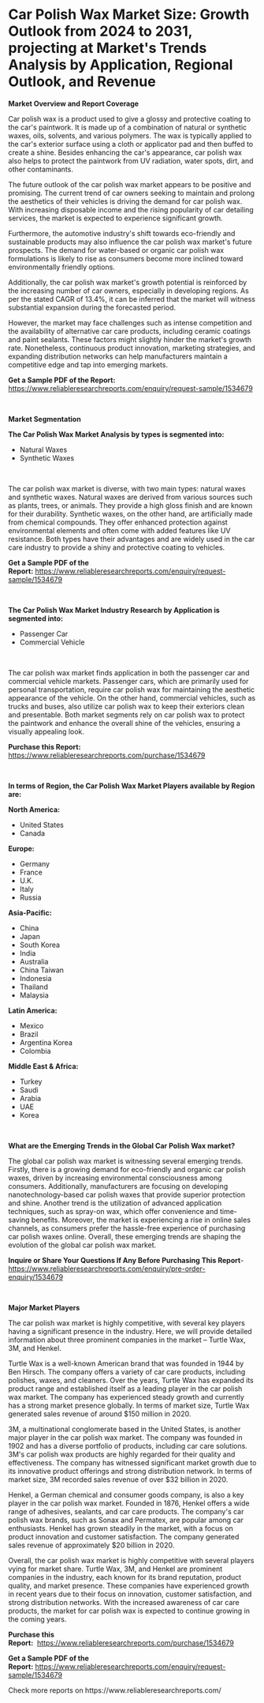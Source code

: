 <p><h1>Car Polish Wax Market Size: Growth Outlook from 2024 to 2031, projecting at Market's Trends Analysis by Application, Regional Outlook, and Revenue</h1></p><p><strong>Market Overview and Report Coverage</strong></p>
<p><p>Car polish wax is a product used to give a glossy and protective coating to the car's paintwork. It is made up of a combination of natural or synthetic waxes, oils, solvents, and various polymers. The wax is typically applied to the car's exterior surface using a cloth or applicator pad and then buffed to create a shine. Besides enhancing the car's appearance, car polish wax also helps to protect the paintwork from UV radiation, water spots, dirt, and other contaminants.</p><p>The future outlook of the car polish wax market appears to be positive and promising. The current trend of car owners seeking to maintain and prolong the aesthetics of their vehicles is driving the demand for car polish wax. With increasing disposable income and the rising popularity of car detailing services, the market is expected to experience significant growth.</p><p>Furthermore, the automotive industry's shift towards eco-friendly and sustainable products may also influence the car polish wax market's future prospects. The demand for water-based or organic car polish wax formulations is likely to rise as consumers become more inclined toward environmentally friendly options.</p><p>Additionally, the car polish wax market's growth potential is reinforced by the increasing number of car owners, especially in developing regions. As per the stated CAGR of 13.4%, it can be inferred that the market will witness substantial expansion during the forecasted period.</p><p>However, the market may face challenges such as intense competition and the availability of alternative car care products, including ceramic coatings and paint sealants. These factors might slightly hinder the market's growth rate. Nonetheless, continuous product innovation, marketing strategies, and expanding distribution networks can help manufacturers maintain a competitive edge and tap into emerging markets.</p></p>
<p><strong>Get a Sample PDF of the Report:</strong> <a href="https://www.reliableresearchreports.com/enquiry/request-sample/1534679">https://www.reliableresearchreports.com/enquiry/request-sample/1534679</a></p>
<p>&nbsp;</p>
<p><strong>Market Segmentation</strong></p>
<p><strong>The Car Polish Wax Market Analysis by types is segmented into:</strong></p>
<p><ul><li>Natural Waxes</li><li>Synthetic Waxes</li></ul></p>
<p>&nbsp;</p>
<p><p>The car polish wax market is diverse, with two main types: natural waxes and synthetic waxes. Natural waxes are derived from various sources such as plants, trees, or animals. They provide a high gloss finish and are known for their durability. Synthetic waxes, on the other hand, are artificially made from chemical compounds. They offer enhanced protection against environmental elements and often come with added features like UV resistance. Both types have their advantages and are widely used in the car care industry to provide a shiny and protective coating to vehicles.</p></p>
<p><strong>Get a Sample PDF of the Report:</strong>&nbsp;<a href="https://www.reliableresearchreports.com/enquiry/request-sample/1534679">https://www.reliableresearchreports.com/enquiry/request-sample/1534679</a></p>
<p>&nbsp;</p>
<p><strong>The Car Polish Wax Market Industry Research by Application is segmented into:</strong></p>
<p><ul><li>Passenger Car</li><li>Commercial Vehicle</li></ul></p>
<p>&nbsp;</p>
<p><p>The car polish wax market finds application in both the passenger car and commercial vehicle markets. Passenger cars, which are primarily used for personal transportation, require car polish wax for maintaining the aesthetic appearance of the vehicle. On the other hand, commercial vehicles, such as trucks and buses, also utilize car polish wax to keep their exteriors clean and presentable. Both market segments rely on car polish wax to protect the paintwork and enhance the overall shine of the vehicles, ensuring a visually appealing look.</p></p>
<p><strong>Purchase this Report:</strong>&nbsp; <a href="https://www.reliableresearchreports.com/purchase/1534679">https://www.reliableresearchreports.com/purchase/1534679</a></p>
<p>&nbsp;</p>
<p><strong>In terms of Region, the Car Polish Wax Market Players available by Region are:</strong></p>
<p>
    <p> <strong> North America: </strong>
        <ul>
            <li>United States</li>
            <li>Canada</li>
        </ul>
        </p> 
    <p> <strong> Europe: </strong>
        <ul>
            <li>Germany</li>
            <li>France</li>
            <li>U.K.</li>
            <li>Italy</li>
            <li>Russia</li>
        </ul>
        </p> 
    <p> <strong> Asia-Pacific: </strong>
        <ul>
            <li>China</li>
            <li>Japan</li>
            <li>South Korea</li>
            <li>India</li>
            <li>Australia</li>
            <li>China Taiwan</li>
            <li>Indonesia</li>
            <li>Thailand</li>
            <li>Malaysia</li>
        </ul>
        </p> 
    <p> <strong> Latin America: </strong>
        <ul>
            <li>Mexico</li>
            <li>Brazil</li>
            <li>Argentina Korea</li>
            <li>Colombia</li>
        </ul>
        </p> 
    <p> <strong> Middle East & Africa: </strong>
        <ul>
            <li>Turkey</li>
            <li>Saudi</li>
            <li>Arabia</li>
            <li>UAE</li>
            <li>Korea</li>
        </ul>
    </p>
    </p>
<p>&nbsp;</p>
<p><strong>What are the Emerging Trends in the Global Car Polish Wax market?</strong></p>
<p><p>The global car polish wax market is witnessing several emerging trends. Firstly, there is a growing demand for eco-friendly and organic car polish waxes, driven by increasing environmental consciousness among consumers. Additionally, manufacturers are focusing on developing nanotechnology-based car polish waxes that provide superior protection and shine. Another trend is the utilization of advanced application techniques, such as spray-on wax, which offer convenience and time-saving benefits. Moreover, the market is experiencing a rise in online sales channels, as consumers prefer the hassle-free experience of purchasing car polish waxes online. Overall, these emerging trends are shaping the evolution of the global car polish wax market.</p></p>
<p><strong>Inquire or Share Your Questions If Any Before Purchasing This Report</strong>- <a href="https://www.reliableresearchreports.com/enquiry/pre-order-enquiry/1534679">https://www.reliableresearchreports.com/enquiry/pre-order-enquiry/1534679</a></p>
<p>&nbsp;</p>
<p><strong>Major Market Players</strong></p>
<p><p>The car polish wax market is highly competitive, with several key players having a significant presence in the industry. Here, we will provide detailed information about three prominent companies in the market – Turtle Wax, 3M, and Henkel.</p><p>Turtle Wax is a well-known American brand that was founded in 1944 by Ben Hirsch. The company offers a variety of car care products, including polishes, waxes, and cleaners. Over the years, Turtle Wax has expanded its product range and established itself as a leading player in the car polish wax market. The company has experienced steady growth and currently has a strong market presence globally. In terms of market size, Turtle Wax generated sales revenue of around $150 million in 2020.</p><p>3M, a multinational conglomerate based in the United States, is another major player in the car polish wax market. The company was founded in 1902 and has a diverse portfolio of products, including car care solutions. 3M's car polish wax products are highly regarded for their quality and effectiveness. The company has witnessed significant market growth due to its innovative product offerings and strong distribution network. In terms of market size, 3M recorded sales revenue of over $32 billion in 2020.</p><p>Henkel, a German chemical and consumer goods company, is also a key player in the car polish wax market. Founded in 1876, Henkel offers a wide range of adhesives, sealants, and car care products. The company's car polish wax brands, such as Sonax and Permatex, are popular among car enthusiasts. Henkel has grown steadily in the market, with a focus on product innovation and customer satisfaction. The company generated sales revenue of approximately $20 billion in 2020.</p><p>Overall, the car polish wax market is highly competitive with several players vying for market share. Turtle Wax, 3M, and Henkel are prominent companies in the industry, each known for its brand reputation, product quality, and market presence. These companies have experienced growth in recent years due to their focus on innovation, customer satisfaction, and strong distribution networks. With the increased awareness of car care products, the market for car polish wax is expected to continue growing in the coming years.</p></p>
<p><strong>Purchase this Report:</strong>&nbsp;&nbsp;<a href="https://www.reliableresearchreports.com/purchase/1534679">https://www.reliableresearchreports.com/purchase/1534679</a></p>
<p></p>
<p><strong>Get a Sample PDF of the Report:</strong>&nbsp;<a href="https://www.reliableresearchreports.com/enquiry/request-sample/1534679">https://www.reliableresearchreports.com/enquiry/request-sample/1534679</a></p>
<p>Check more reports on https://www.reliableresearchreports.com/</p>